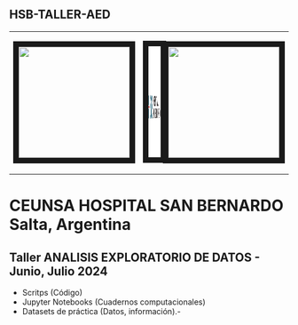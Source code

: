 ## HSB-TALLER-AED

<table>
<tr>
<td width="33%"">
  <p align="left">
  <img src="" width="200" height="200" border="10"/>
  </p>
</td>
<td width="33%">
  <p align="center">
  <img src="HSB-TEXTO.png" width="200" height="200" border="10"/>
  </p>
<td width="33%">
  <p align="right">
  <img src="" width="200" height="200" border="10"/>
  </p>
</td>
</tr>
</table>

# CEUNSA HOSPITAL SAN BERNARDO Salta, Argentina
## Taller ANALISIS EXPLORATORIO DE DATOS - Junio, Julio 2024
* Scritps (Código)
* Jupyter Notebooks (Cuadernos computacionales)
* Datasets de práctica (Datos, información).-
